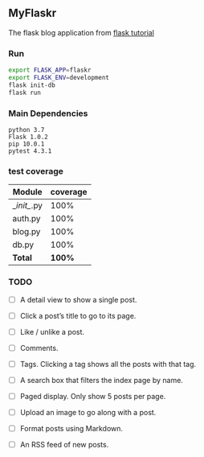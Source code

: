 ## MyFlaskr

The flask blog application from [flask tutorial](http://flask.pocoo.org/docs/1.0/tutorial/)

### Run
```bash
export FLASK_APP=flaskr
export FLASK_ENV=development
flask init-db
flask run   
```

### Main Dependencies
```
python 3.7
Flask 1.0.2 
pip 10.0.1
pytest 4.3.1
```

### test coverage

| Module | coverage |
| ------ | -------- |
| \__init\__.py | 100% |
| auth.py | 100% |
| blog.py | 100% |
| db.py | 100% |
| __Total__ | __100%__ |

### TODO
- [ ] A detail view to show a single post. 

- [ ] Click a post’s title to go to its page.

- [ ] Like / unlike a post.

- [ ] Comments.

- [ ] Tags. Clicking a tag shows all the posts with that tag.

- [ ] A search box that filters the index page by name.

- [ ] Paged display. Only show 5 posts per page.

- [ ] Upload an image to go along with a post.

- [ ] Format posts using Markdown.

- [ ] An RSS feed of new posts.